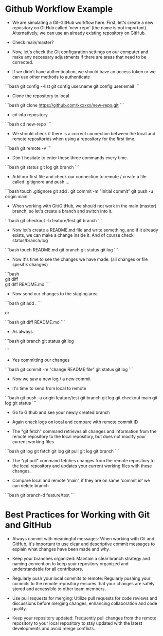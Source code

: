 # Github Workflow Example

- We are simulating a Git-GitHub workflow here. First, let's create a new repository on GitHub called 'new-repo' (the name is not important). Alternatively, we can use an already existing repository on GitHub. 

- Check main/master?

- Now, let's check the Git configuration settings on our computer and make any necessary adjustments if there are areas that need to be corrected.

- If we didn't have authentication, we should have an access token or we can use other methods to authenticate

´´´bash 
git config --list
git config user.name
git config user.email
´´´

- Clone the repository to local

´´´bash 
git clone https://github.com/xxxxxx/new-repo.git
´´´

- cd into repository 

´´´bash 
cd new-repo
´´´
- We should check if there is a correct connection between the local and remote repositories when using a repository for the first time.

´´´bash 
git remote -v
´´´

- Don't hesitate to enter these three commands every time.

´´´bash 
git status
git log
git branch
´´´

- Add our first file and check our connection to remote / create a file called .gitignore and push ...

´´´bash
touch .gitignore 
git add .
git commit -m "initial commit"
git push -u origin main 
´´´

- When working with Git/GitHub, we should not work in the main (master) branch, so let's create a branch and switch into it.

´´´bash 
git checkout -b feature/test
git branch
´´´

- Now let's create a README.md file and write something, and if it already exists, we can make a change inside it. And of course check status/branch/log 

´´´bash 
touch README.md
git branch
git status
git log
´´´
- Now it's time to see the changes we have made. (all changes or file spesifik changes)

´´´bash \
git diff \
git diff README.md
´´´

- Now send our changes to the staging area

´´´bash 
git add .
´´´

or 

´´´bash 
git diff README.md
´´´

- As always

´´´bash 
git branch
git status
git log

´´´
- Yes committing our changes 

´´´bash 
git commit -m "change README file"
git status
git log
´´´

- Now we saw a new log / a new commit

- It's time to send from local to remote

´´´bash 
git push -u origin feature/test
git branch
git log
git checkout main
git log
git status
´´´

- Go to Github and see your newly created branch

- Again check logs on local and compare with remote commit ID

- The "git fetch" command retrieves all changes and information from the remote repository to the local repository, but does not modify your current working files.

´´´bash 
git log
git fetch
git log
git pull
git log
git branch
´´´
- The "git pull" command fetches changes from the remote repository to the local repository and updates your current working files with these changes.

- Compare local and remote 'main', if they are on same 'commit id' we can delete branch

´´´bash 
git branch-d feature/test
´´´

# Best Practices for Working with Git and GitHub

- Always commit with meaningful messages: When working with Git and GitHub, it's important to use clear and descriptive commit messages to explain what changes have been made and why.

- Keep your branches organized: Maintain a clear branch strategy and naming convention to keep your repository organized and understandable for all contributors.

- Regularly push your local commits to remote: Regularly pushing your commits to the remote repository ensures that your changes are safely stored and accessible to other team members.

- Use pull requests for merging: Utilize pull requests for code reviews and discussions before merging changes, enhancing collaboration and code quality.

- Keep your repository updated: Frequently pull changes from the remote repository to your local repository to stay updated with the latest developments and avoid merge conflicts.